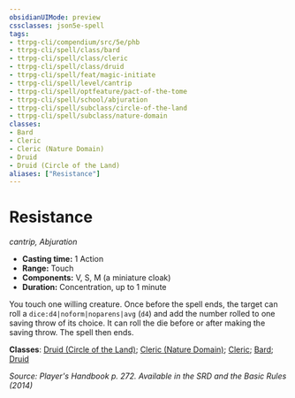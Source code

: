 ```yaml
---
obsidianUIMode: preview
cssclasses: json5e-spell
tags:
- ttrpg-cli/compendium/src/5e/phb
- ttrpg-cli/spell/class/bard
- ttrpg-cli/spell/class/cleric
- ttrpg-cli/spell/class/druid
- ttrpg-cli/spell/feat/magic-initiate
- ttrpg-cli/spell/level/cantrip
- ttrpg-cli/spell/optfeature/pact-of-the-tome
- ttrpg-cli/spell/school/abjuration
- ttrpg-cli/spell/subclass/circle-of-the-land
- ttrpg-cli/spell/subclass/nature-domain
classes:
- Bard
- Cleric
- Cleric (Nature Domain)
- Druid
- Druid (Circle of the Land)
aliases: ["Resistance"]
---
```

# Resistance
*cantrip, Abjuration*  


- **Casting time:** 1 Action
- **Range:** Touch
- **Components:** V, S, M (a miniature cloak)
- **Duration:** Concentration, up to 1 minute

You touch one willing creature. Once before the spell ends, the target can roll a `dice:d4|noform|noparens|avg` (`d4`) and add the number rolled to one saving throw of its choice. It can roll the die before or after making the saving throw. The spell then ends.

**Classes**: [Druid (Circle of the Land)](3-Mechanics/CLI/lists/list-spells-classes-druid-circle-of-the-land.md); [Cleric (Nature Domain)](3-Mechanics/CLI/lists/list-spells-classes-cleric-nature-domain.md); [Cleric](3-Mechanics/CLI/lists/list-spells-classes-cleric.md); [Bard](3-Mechanics/CLI/lists/list-spells-classes-bard.md); [Druid](3-Mechanics/CLI/lists/list-spells-classes-druid.md)

*Source: Player's Handbook p. 272. Available in the <span title='Systems Reference Document (5.1)'>SRD</span> and the Basic Rules (2014)*